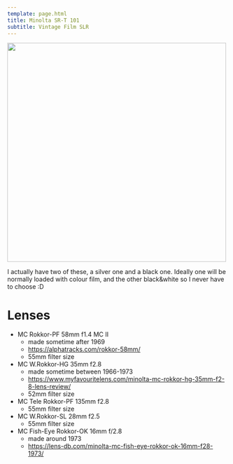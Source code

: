 ```yaml
---
template: page.html
title: Minolta SR-T 101
subtitle: Vintage Film SLR
---
```


<div class="row">
<img src="https://cdn.slapsandsnaps.photo/photos/minolta-srt101-black.JPG" style="width: 500px"/>
</div>

I actually have two of these, a silver one and a black one. Ideally one will be normally loaded with colour film, and the other black&white so I never have to choose :D

# Lenses

- MC Rokkor-PF 58mm f1.4 MC II
    - made sometime after 1969 
    - <https://alphatracks.com/rokkor-58mm/> 
    - 55mm filter size
- MC W.Rokkor-HG 35mm f2.8
    - made sometime between 1966-1973
    - <https://www.myfavouritelens.com/minolta-mc-rokkor-hg-35mm-f2-8-lens-review/>
    - 52mm filter size
- MC Tele Rokkor-PF 135mm f2.8
    - 55mm filter size
- MC W.Rokkor-SL 28mm f2.5
    - 55mm filter size
- MC Fish-Eye Rokkor-OK 16mm f/2.8
    - made around 1973
    - <https://lens-db.com/minolta-mc-fish-eye-rokkor-ok-16mm-f28-1973/> 
